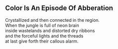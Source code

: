 Color Is An Episode Of Abberation
---------------------------------
Crystallized and then connected in the region.  
When the jungle is full of neon brain  
inside wastelands and distorted dry ribbons  
and the forceful lights and the threads  
at last give forth their callous alarm.  
